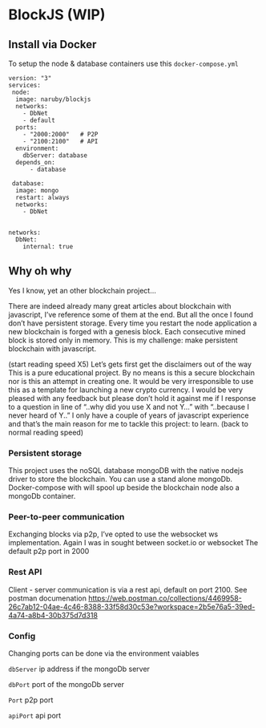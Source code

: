 # BlockJS (WIP)

## Install via Docker ##
To setup the node & database containers use this `docker-compose.yml`
```
version: "3"
services:
 node:
  image: naruby/blockjs
  networks:
    - DbNet
    - default
  ports:
    - "2000:2000"   # P2P
    - "2100:2100"   # API   
  environment:
    dbServer: database
  depends_on: 
      - database
    
 database:
  image: mongo
  restart: always
  networks:
    - DbNet


networks: 
  DbNet:
    internal: true
```

## Why oh why ##
Yes I know, yet an other blockchain project…

There are indeed already many great articles about blockchain with javascript, I’ve reference some of them at the end. But all the once I found don’t have persistent storage. Every time you restart the node application a new blockchain is forged with a genesis block. Each consecutive mined block is stored only in memory. This is my challenge: make persistent blockchain with javascript.


(start reading speed X5)
Let’s gets first get  the disclaimers out of the way
This is a pure educational project. By no means is this a secure blockchain nor is this an attempt in creating one.
It would be very irresponsible to use this as a template for launching a new crypto currency.
I would be very pleased with any feedback but please don’t hold it against me if I response to a question in line of “..why did you use X and not Y…” with “..because I never heard of Y..”
I only have a couple of years of javascript experience and that’s the main reason for me to tackle this project: to learn.
(back to normal reading speed)

### Persistent storage ###
This project uses the noSQL database mongoDB with the native nodejs driver to store the blockchain.
You can use a stand alone mongoDb. Docker-compose with will spool up beside the blockchain node also a mongoDb container.

### Peer-to-peer communication ###
Exchanging blocks via p2p, I’ve opted to use the websocket ws implementation. Again I was in sought between socket.io or websocket 
The default p2p port in 2000

### Rest API ###
Client - server communication is via a rest api, default on port 2100.
See postman documenation https://web.postman.co/collections/4469958-26c7ab12-04ae-4c46-8388-33f58d30c53e?workspace=2b5e76a5-39ed-4a74-a8b4-30b375d7d318

### Config ###
Changing ports can be done via the environment vaiables

`dbServer`  ip address if the mongoDb server

`dbPort` 	  port of the mongoDb server

`Port`      p2p port

`apiPort`   api port


